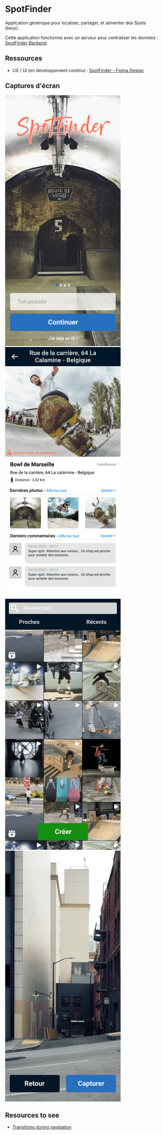 # SpotFinder

Application générique pour localiser, partager, et alimenter des Spots (lieux).

Cette application fonctionne avec un serveur pour centraliser les données : [SpotFinder Backend](https://github.com/remylavergne/spotfinder-backend).

## Ressources 

- UX / UI (en développement continu) : [SpotFinder - Figma Design](https://www.figma.com/file/oeGttvAlx7TPWvUua53yuw/SpotFinder?node-id=26%3A0)

## Captures d'écran

![](resources/onboarding-compressed.png)
![](resources/spot-details-compressed.png)
![](resources/latest-spots-compressed.png)
![](resources/take-picture-compressed.png)
## Resources to see

- [Transitions during navigation](https://medium.com/flutter-community/everything-you-need-to-know-about-flutter-page-route-transition-9ef5c1b32823)

